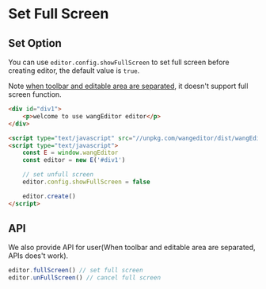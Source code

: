# Set Full Screen

## Set Option
You can use `editor.config.showFullScreen` to set full screen before creating editor, the default value is `true`.

Note [when toolbar and editable area are separated](http://www.wangeditor.com/doc/pages/01-%E5%BC%80%E5%A7%8B%E4%BD%BF%E7%94%A8/03-%E8%8F%9C%E5%8D%95%E5%92%8C%E7%BC%96%E8%BE%91%E5%8C%BA%E5%9F%9F%E5%88%86%E7%A6%BB.html), it doesn't support full screen function.

```html
<div id="div1">
    <p>welcome to use wangEditor editor</p>
</div>

<script type="text/javascript" src="//unpkg.com/wangeditor/dist/wangEditor.min.js"></script>
<script type="text/javascript">
    const E = window.wangEditor
    const editor = new E('#div1')

    // set unfull screen
    editor.config.showFullScreen = false

    editor.create()
</script>
```

## API
We also provide API for user(When toolbar and editable area are separated, APIs does't work).

```js
editor.fullScreen() // set full screen
editor.unFullScreen() // cancel full screen
```